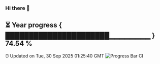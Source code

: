 ### Hi there 👋
⏳ Year progress { ██████████████████████▁▁▁▁▁▁▁▁ } 74.54 %
---
⏰ Updated on Tue, 30 Sep 2025 01:25:40 GMT
![Progress Bar CI](https://github.com/liununu/liununu/workflows/Progress%20Bar%20CI/badge.svg)
